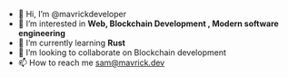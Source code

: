 - 👋 Hi, I’m @mavrickdeveloper
- 👀 I’m interested in <b> Web, Blockchain Development , Modern software engineering</b>
- 🌱 I’m currently learning <b> Rust </b>
- 💞️ I’m looking to collaborate on Blockchain development
- 📫 How to reach me sam@mavrick.dev

<!---
mavrickdeveloper/mavrickdeveloper is a ✨ special ✨ repository because its `README.md` (this file) appears on your GitHub profile.
You can click the Preview link to take a look at your changes.
--->
